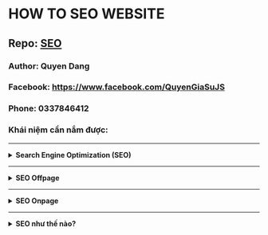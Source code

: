 # HOW TO SEO WEBSITE
## Repo: [SEO](https://github.com/Tran-Quyen/seo-meta-template/)
### Author: Quyen Dang
### Facebook: https://www.facebook.com/QuyenGiaSuJS
### Phone: 0337846412
### Khái niệm cần nắm được:
---
<details><summary><b>Search Engine Optimization (SEO)</b></summary>
<p>

SEO là từ viết tắt của Search Engine Optimization (tối ưu hóa công cụ tìm kiếm), là một quy trình nâng cao thứ hạng của website trên các công cụ tìm kiếm giúp người dùng có thể tìm thấy trang web dễ dàng hơn trên bảng kết quả tìm kiếm.

</p>
</details>

---
<details><summary><b>SEO Offpage</b></summary>
<p>
 SEO Offpage là việc xây dựng những liên kết ngoài trỏ về website. Mục đích để tăng hệ thống liên kết có chất lượng trỏ về trang đích từ những website khác để đẩy mạnh từ khóa của mình lên.
</p>
</details>

---
<details><summary><b>SEO Onpage</b></summary>
<p>
     SEO Onpage chính là việc tối ưu bên trong website, trên từng trang con, được lặp đi nhiều lần mỗi khi đăng một bài viết mới. Việc này nhằm mục đích chính là để đưa website này đứng ở vị trí đầu tiên trên trang kết quả tìm kiếm của Google.
</p>
</details>

---
<details><summary><b>SEO như thế nào?</b></summary>
<ul>
 <li>Phải có thẻ meta title, description</li>
 <li>Heading: h1->h6 dùng phải phù hợp (tránh sử dụng lung tung)</li>
 <li>Alt: sử dụng thẻ img luôn phải có Alt</li>
 <li>Bold: In đậm những nội dung quan trọng (sử dụng thẻ [b] hoặc heading)</li>
 <li>Internal link: liên kết tới các bài viết liên quan trên website</li>
 <li>Nội dung: có ích cho người đọc, k0 được trùng lặp, dễ đọc, dễ hiểu => Nhiều người đọc => SEO top càng cao</li>
</ul>
</details>


      

